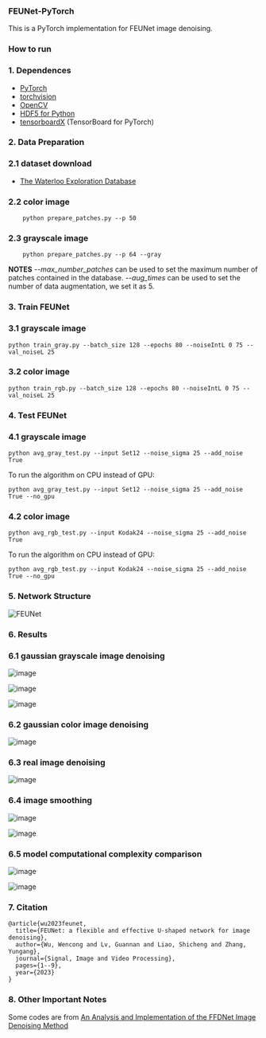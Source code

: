 ### FEUNet-PyTorch

This is a PyTorch implementation for FEUNet image denoising.

### How to run

### 1. Dependences
* [PyTorch](http://pytorch.org/)
* [torchvision](https://github.com/pytorch/vision)
* [OpenCV](https://pypi.org/project/opencv-python/)
* [HDF5 for Python](http://www.h5py.org/)
* [tensorboardX](https://github.com/lanpa/tensorboard-pytorch) (TensorBoard for PyTorch)

### 2. Data Preparation

### 2.1 dataset download

* [The Waterloo Exploration Database](https://ece.uwaterloo.ca/~k29ma/exploration/)

### 2.2 color image
        python prepare_patches.py --p 50

### 2.3 grayscale image
        python prepare_patches.py --p 64 --gray

**NOTES**  *--max_number_patches* can be used to set the maximum number of patches contained in the database. *--aug_times* can be used to set the number of data augmentation, we set it as 5.

### 3. Train FEUNet

### 3.1 grayscale image
```
python train_gray.py --batch_size 128 --epochs 80 --noiseIntL 0 75 --val_noiseL 25
```

### 3.2 color image
```
python train_rgb.py --batch_size 128 --epochs 80 --noiseIntL 0 75 --val_noiseL 25
```

### 4. Test FEUNet

### 4.1 grayscale image
```
python avg_gray_test.py --input Set12 --noise_sigma 25 --add_noise True
```

To run the algorithm on CPU instead of GPU:
```
python avg_gray_test.py --input Set12 --noise_sigma 25 --add_noise True --no_gpu
```

### 4.2 color image
```
python avg_rgb_test.py --input Kodak24 --noise_sigma 25 --add_noise True
```

To run the algorithm on CPU instead of GPU:
```
python avg_rgb_test.py --input Kodak24 --noise_sigma 25 --add_noise True --no_gpu
```

### 5. Network Structure

![FEUNet](https://user-images.githubusercontent.com/106000336/223597505-6ac56131-c1cf-4a48-a8b5-96eb8223a61c.png)

### 6. Results

### 6.1 gaussian grayscale image denoising

![image](https://user-images.githubusercontent.com/106000336/223598361-1f0f5788-bbc6-461d-878f-d50335ef3ac9.png)

![image](https://user-images.githubusercontent.com/106000336/223598430-2f115d3b-7dd7-434a-989d-deee4aefb0ec.png)

![image](https://user-images.githubusercontent.com/106000336/223598612-f5449490-9fc7-4371-aac2-fe38a47dc9e8.png)

### 6.2 gaussian color image denoising

![image](https://user-images.githubusercontent.com/106000336/223598674-2d307ee4-0fb4-4062-a478-c2ce80dc359c.png)

### 6.3 real image denoising

![image](https://user-images.githubusercontent.com/106000336/223598926-3f6c0fc9-2340-47d3-867a-f462264214b8.png)

### 6.4 image smoothing

![image](https://user-images.githubusercontent.com/106000336/223598967-54fda992-e7af-4796-aa70-f05b8e675b54.png)

![image](https://user-images.githubusercontent.com/106000336/223599031-34e2c68b-5224-4528-87f8-a62551913e89.png)

### 6.5 model computational complexity comparison

![image](https://user-images.githubusercontent.com/106000336/223599159-455e4de5-4ffd-4a16-bd53-32d9d010cd8b.png)

![image](https://user-images.githubusercontent.com/106000336/223599243-4129aeca-88dc-498b-8cec-845f76455c99.png)

### 7. Citation
```
@article{wu2023feunet,
  title={FEUNet: a flexible and effective U-shaped network for image denoising},
  author={Wu, Wencong and Lv, Guannan and Liao, Shicheng and Zhang, Yungang},
  journal={Signal, Image and Video Processing},
  pages={1--9},
  year={2023}
}
```
### 8. Other Important Notes

Some codes are from [An Analysis and Implementation of the FFDNet Image Denoising Method](http://www.ipol.im/pub/art/2019/231/)


